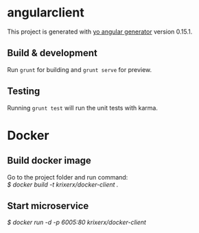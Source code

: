 # angularclient

This project is generated with [yo angular generator](https://github.com/yeoman/generator-angular)
version 0.15.1.

## Build & development

Run `grunt` for building and `grunt serve` for preview.

## Testing

Running `grunt test` will run the unit tests with karma.

# Docker

## Build docker image
Go to the project folder and run command:  
_$ docker build -t krixerx/docker-client ._

## Start microservice
_$ docker run -d -p 6005:80 krixerx/docker-client_
